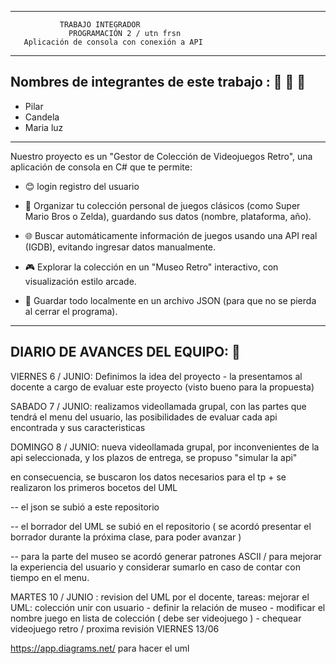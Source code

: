 --------------------------------------------
               TRABAJO INTEGRADOR
                 PROGRAMACIÓN 2 / utn frsn
       Aplicación de consola con conexión a API
---------------------------


## Nombres de integrantes de este trabajo : 👩 👩 👩

*  Pilar
* Candela
* Maria luz
----------------------------------------
Nuestro proyecto es un "Gestor de Colección de Videojuegos Retro", una aplicación de consola en C# que te permite:
* 😊 login registro del usuario
  
* 📂 Organizar tu colección personal de juegos clásicos (como Super Mario Bros o Zelda), guardando sus datos (nombre, plataforma, año).

* 🌐 Buscar automáticamente información de juegos usando una API real (IGDB), evitando ingresar datos manualmente.

* 🎮 Explorar la colección en un "Museo Retro" interactivo, con visualización estilo arcade.

* 💾 Guardar todo localmente en un archivo JSON (para que no se pierda al cerrar el programa).

--------------------------------------
## DIARIO DE AVANCES DEL EQUIPO: 📰
VIERNES 6 / JUNIO: Definimos la idea del proyecto - la presentamos al docente a cargo de evaluar este proyecto (visto bueno para la propuesta)

SABADO 7 / JUNIO: realizamos videollamada grupal, con las partes que tendrá el menu del usuario, las posibilidades de evaluar cada api encontrada y sus caracteristicas

DOMINGO 8 / JUNIO: nueva videollamada grupal, por inconvenientes de la api seleccionada, y los plazos de entrega, se propuso "simular la api"

en consecuencia, se buscaron los datos necesarios para el tp + se realizaron los primeros bocetos del UML

-- el json se subió a este repositorio 

-- el borrador del UML se subió en el repositorio ( se acordó presentar el borrador durante la próxima clase, para poder avanzar ) 

-- para la parte del museo se acordó generar patrones ASCII / para mejorar la experiencia del usuario y considerar sumarlo en caso de contar con tiempo en el menu. 

MARTES 10 / JUNIO : revision del UML por el docente, tareas: mejorar el UML: colección unir con usuario - definir la relación de museo - modificar el nombre juego en lista de colección ( debe ser videojuego ) - chequear videojuego retro / proxima revisión VIERNES 13/06


https://app.diagrams.net/  para hacer el uml
